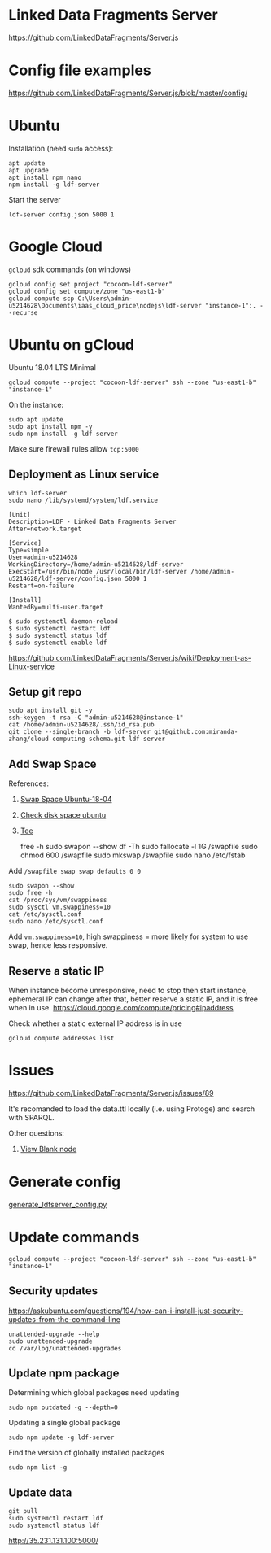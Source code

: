 # Linked Data Fragments Server
https://github.com/LinkedDataFragments/Server.js

# Config file examples
 https://github.com/LinkedDataFragments/Server.js/blob/master/config/

# Ubuntu
Installation (need `sudo` access):

    apt update
    apt upgrade
    apt install npm nano
    npm install -g ldf-server

Start the server

    ldf-server config.json 5000 1

# Google Cloud
`gcloud` sdk commands (on windows)

    gcloud config set project "cocoon-ldf-server"
    gcloud config set compute/zone "us-east1-b"
    gcloud compute scp C:\Users\admin-u5214628\Documents\iaas_cloud_price\nodejs\ldf-server "instance-1":. --recurse 

# Ubuntu on gCloud
Ubuntu 18.04 LTS Minimal

    gcloud compute --project "cocoon-ldf-server" ssh --zone "us-east1-b" "instance-1"
    
On the instance:

    sudo apt update
    sudo apt install npm -y
    sudo npm install -g ldf-server

Make sure firewall rules allow `tcp:5000`

## Deployment as Linux service

    which ldf-server
    sudo nano /lib/systemd/system/ldf.service

```
[Unit]
Description=LDF - Linked Data Fragments Server
After=network.target

[Service]
Type=simple
User=admin-u5214628
WorkingDirectory=/home/admin-u5214628/ldf-server
ExecStart=/usr/bin/node /usr/local/bin/ldf-server /home/admin-u5214628/ldf-server/config.json 5000 1
Restart=on-failure

[Install]
WantedBy=multi-user.target
```

    $ sudo systemctl daemon-reload
    $ sudo systemctl restart ldf
    $ sudo systemctl status ldf
    $ sudo systemctl enable ldf

https://github.com/LinkedDataFragments/Server.js/wiki/Deployment-as-Linux-service

## Setup git repo

    sudo apt install git -y
    ssh-keygen -t rsa -C "admin-u5214628@instance-1"
    cat /home/admin-u5214628/.ssh/id_rsa.pub
    git clone --single-branch -b ldf-server git@github.com:miranda-zhang/cloud-computing-schema.git ldf-server

## Add Swap Space
References:
1. [Swap Space Ubuntu-18-04](https://linuxize.com/post/how-to-add-swap-space-on-ubuntu-18-04/)
2. [Check disk space ubuntu](https://askubuntu.com/questions/432836/how-can-i-check-disk-space-used-in-a-partition-using-the-terminal-in-ubuntu-12-0/432842)
3. [Tee](https://stackoverflow.com/questions/84882/sudo-echo-something-etc-privilegedfile-doesnt-work)


    free -h
    sudo swapon --show
    df -Th
    sudo fallocate -l 1G /swapfile
    sudo chmod 600 /swapfile
    sudo mkswap /swapfile
    sudo nano /etc/fstab

Add `/swapfile swap swap defaults 0 0`

    sudo swapon --show
    sudo free -h
    cat /proc/sys/vm/swappiness
    sudo sysctl vm.swappiness=10
    cat /etc/sysctl.conf
    sudo nano /etc/sysctl.conf

Add `vm.swappiness=10`, high swappiness = more likely for system to use swap, hence less responsive.

## Reserve a static IP
When instance become unresponsive, need to stop then start instance,
ephemeral IP can change after that, better reserve a static IP,
and it is free when in use.
https://cloud.google.com/compute/pricing#ipaddress

Check whether a static external IP address is in use

    gcloud compute addresses list

# Issues
https://github.com/LinkedDataFragments/Server.js/issues/89

It's recomanded to load the data.ttl locally (i.e. using Protoge) and search with SPARQL.

Other questions:
1. [View Blank node](https://github.com/LinkedDataFragments/Server.js/issues/91)

# Generate config
[generate_ldfserver_config.py](generate_ldfserver_config.py)

# Update commands

    gcloud compute --project "cocoon-ldf-server" ssh --zone "us-east1-b" "instance-1"

## Security updates
https://askubuntu.com/questions/194/how-can-i-install-just-security-updates-from-the-command-line

    unattended-upgrade --help
    sudo unattended-upgrade
    cd /var/log/unattended-upgrades

## Update npm package
Determining which global packages need updating

    sudo npm outdated -g --depth=0

Updating a single global package

    sudo npm update -g ldf-server

Find the version of globally installed packages

    sudo npm list -g

## Update data
 
    git pull
    sudo systemctl restart ldf
    sudo systemctl status ldf

http://35.231.131.100:5000/
